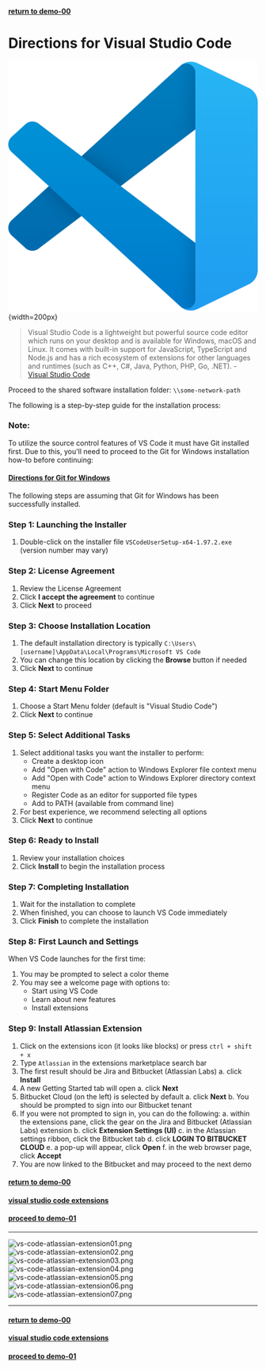 #### [return to demo-00](directions-demo-00.md)
# Directions for Visual Studio Code

![VS Code Logo](../assets/logo-vscode.png){width=200px}

> Visual Studio Code is a lightweight but powerful source code editor which runs on your desktop and is available for Windows, macOS and Linux. It comes with built-in support for JavaScript, TypeScript and Node.js and has a rich ecosystem of extensions for other languages and runtimes (such as C++, C#, Java, Python, PHP, Go, .NET).
\- [Visual Studio Code](https://code.visualstudio.com/)

Proceed to the shared software installation folder: `\\some-network-path`

The following is a step-by-step guide for the installation process:

### Note:
To utilize the source control features of VS Code it must have Git installed first. Due to this, you'll need to proceed to the Git for
Windows installation how-to before continuing:
#### [Directions for Git for Windows](Git-for-Windows.md)
The following steps are assuming that Git for Windows has been successfully installed.

### Step 1: Launching the Installer
1. Double-click on the installer file `VSCodeUserSetup-x64-1.97.2.exe` (version number may vary)

### Step 2: License Agreement
1. Review the License Agreement
2. Click **I accept the agreement** to continue
3. Click **Next** to proceed

### Step 3: Choose Installation Location
1. The default installation directory is typically `C:\Users\[username]\AppData\Local\Programs\Microsoft VS Code`
2. You can change this location by clicking the **Browse** button if needed
3. Click **Next** to continue

### Step 4: Start Menu Folder
1. Choose a Start Menu folder (default is "Visual Studio Code")
2. Click **Next** to continue

### Step 5: Select Additional Tasks
1. Select additional tasks you want the installer to perform:
    - Create a desktop icon
    - Add "Open with Code" action to Windows Explorer file context menu
    - Add "Open with Code" action to Windows Explorer directory context menu
    - Register Code as an editor for supported file types
    - Add to PATH (available from command line)
2. For best experience, we recommend selecting all options
3. Click **Next** to continue

### Step 6: Ready to Install
1. Review your installation choices
2. Click **Install** to begin the installation process

### Step 7: Completing Installation
1. Wait for the installation to complete
2. When finished, you can choose to launch VS Code immediately
3. Click **Finish** to complete the installation

### Step 8: First Launch and Settings
When VS Code launches for the first time:

1. You may be prompted to select a color theme
2. You may see a welcome page with options to:
    - Start using VS Code
    - Learn about new features
    - Install extensions

### Step 9: Install Atlassian Extension
1. Click on the extensions icon (it looks like blocks) or press `ctrl + shift + x`
2. Type `Atlassian` in the extensions marketplace search bar
3. The first result should be Jira and Bitbucket (Atlassian Labs)
    a. click **Install**
4. A new Getting Started tab will open
    a. click **Next**
5. Bitbucket Cloud (on the left) is selected by default
    a. click **Next**
    b. You should be prompted to sign into our Bitbucket tenant
6. If you were not prompted to sign in, you can do the following:
    a. within the extensions pane, click the gear on the Jira and Bitbucket (Atlassian Labs) extension
    b. click **Extension Settings (UI)**
    c. in the Atlassian settings ribbon, click the Bitbucket tab
    d. click **LOGIN TO BITBUCKET CLOUD**
    e. a pop-up will appear, click **Open**
    f. in the web browser page, click **Accept**
7. You are now linked to the Bitbucket and may proceed to the next demo

#### [return to demo-00](directions-demo-00.md)
#### [visual studio code extensions](VS-Code-extensions.md)
#### [proceed to demo-01](../demo_01/directions-demo-01.md)

***

![vs-code-atlassian-extension01.png](../assets/demo-00/vs-code-atlassian-extension01.png)
![vs-code-atlassian-extension02.png](../assets/demo-00/vs-code-atlassian-extension02.png)
![vs-code-atlassian-extension03.png](../assets/demo-00/vs-code-atlassian-extension03.png)
![vs-code-atlassian-extension04.png](../assets/demo-00/vs-code-atlassian-extension04.png)
![vs-code-atlassian-extension05.png](../assets/demo-00/vs-code-atlassian-extension05.png)
![vs-code-atlassian-extension06.png](../assets/demo-00/vs-code-atlassian-extension06.png)
![vs-code-atlassian-extension07.png](../assets/demo-00/vs-code-atlassian-extension07.png)

***

#### [return to demo-00](directions-demo-00.md)
#### [visual studio code extensions](VS-Code-extensions.md)
#### [proceed to demo-01](../demo_01/directions-demo-01.md)